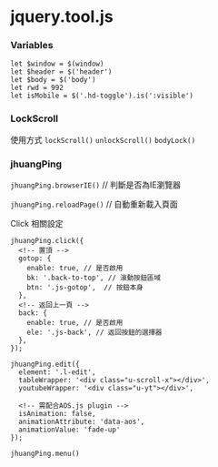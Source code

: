 # jquery.tool.js

### Variables
```
let $window = $(window)
let $header = $('header')
let $body = $('body')
let rwd = 992
let isMobile = $('.hd-toggle').is(':visible')
```
### LockScroll
使用方式
`lockScroll()`
`unlockScroll()`
`bodyLock()`

### jhuangPing

`jhuangPing.browserIE()` // 判斷是否為IE瀏覽器

`jhuangPing.reloadPage()` // 自動重新載入頁面

Click 相關設定
```
jhuangPing.click({
  <!-- 置頂 -->
  gotop: {
    enable: true, // 是否啟用
    bk: '.back-to-top', // 滾動按鈕區域
    btn: '.js-gotop',  // 按鈕本身
  },
  <!-- 返回上一頁 -->
  back: {
    enable: true, // 是否啟用
    ele: '.js-back', // 返回按鈕的選擇器
  },
});
```

```
jhuangPing.edit({
  element: '.l-edit',
  tableWrapper: '<div class="u-scroll-x"></div>',
  youtubeWrapper: '<div class="u-yt"></div>',

  <!-- 需配合AOS.js plugin -->
  isAnimation: false,
  animationAttribute: 'data-aos',
  animationValue: 'fade-up'
});
```

`jhuangPing.menu()`